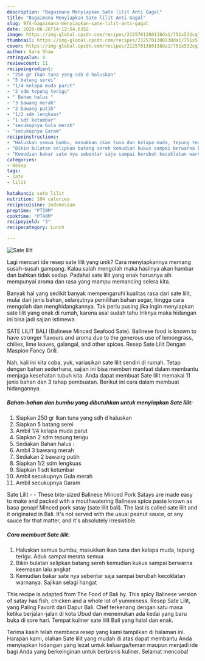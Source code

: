 ```yaml
---
description: "Bagaimana Menyiapkan Sate lilit Anti Gagal"
title: "Bagaimana Menyiapkan Sate lilit Anti Gagal"
slug: 974-bagaimana-menyiapkan-sate-lilit-anti-gagal
date: 2020-06-26T14:12:54.635Z
image: https://img-global.cpcdn.com/recipes/2125701380138da1/751x532cq70/sate-lilit-foto-resep-utama.jpg
thumbnail: https://img-global.cpcdn.com/recipes/2125701380138da1/751x532cq70/sate-lilit-foto-resep-utama.jpg
cover: https://img-global.cpcdn.com/recipes/2125701380138da1/751x532cq70/sate-lilit-foto-resep-utama.jpg
author: Sara Shaw
ratingvalue: 4
reviewcount: 11
recipeingredient:
- "250 gr Ikan tuna yang sdh d haluskan"
- "5 batang serei"
- "1/4 kelapa muda parut"
- "2 sdm tepung terigu"
- " Bahan halus "
- "3 bawang merah"
- "2 bawang putih"
- "1/2 sdm lengkuas"
- "1 sdt ketumbar"
- "secukupnya Gula merah"
- "secukupnya Garam"
recipeinstructions:
- "Haluskan semua bumbu, masukkan ikan tuna dan kelapa muda, tepung terigu. Aduk sampai merata semua"
- "Bikin bulatan selipkan batang sereh kemudian kukus sampai berwarna keemasan lalu angkat"
- "Kemudian bakar sate nya sebentar saja sampai berubah kecoklatan warnanya. Sajikan selagi hangat"
categories:
- Resep
tags:
- sate
- lilit

katakunci: sate lilit 
nutrition: 104 calories
recipecuisine: Indonesian
preptime: "PT39M"
cooktime: "PT40M"
recipeyield: "3"
recipecategory: Lunch

---
```



![Sate lilit](https://img-global.cpcdn.com/recipes/2125701380138da1/751x532cq70/sate-lilit-foto-resep-utama.jpg)

Lagi mencari ide resep sate lilit yang unik? Cara menyiapkannya memang susah-susah gampang. Kalau salah mengolah maka hasilnya akan hambar dan bahkan tidak sedap. Padahal sate lilit yang enak harusnya sih mempunyai aroma dan rasa yang mampu memancing selera kita.

Banyak hal yang sedikit banyak mempengaruhi kualitas rasa dari sate lilit, mulai dari jenis bahan, selanjutnya pemilihan bahan segar, hingga cara mengolah dan menghidangkannya. Tak perlu pusing jika ingin menyiapkan sate lilit yang enak di rumah, karena asal sudah tahu triknya maka hidangan ini bisa jadi sajian istimewa.

SATE LILIT BALI (Balinese Minced Seafood Sate). Balinese food is known to have stronger flavours and aroma due to the generous use of lemongrass, chilies, lime leaves, galangal, and other spices. Resep Sate Lilit Dengan Maspion Fancy Grill.


Nah, kali ini kita coba, yuk, variasikan sate lilit sendiri di rumah. Tetap dengan bahan sederhana, sajian ini bisa memberi manfaat dalam membantu menjaga kesehatan tubuh kita. Anda dapat membuat Sate lilit memakai 11 jenis bahan dan 3 tahap pembuatan. Berikut ini cara dalam membuat hidangannya.

<!--inarticleads1-->

##### Bahan-bahan dan bumbu yang dibutuhkan untuk menyiapkan Sate lilit:

1. Siapkan 250 gr Ikan tuna yang sdh d haluskan
1. Siapkan 5 batang serei
1. Ambil 1/4 kelapa muda parut
1. Siapkan 2 sdm tepung terigu
1. Sediakan  Bahan halus :
1. Ambil 3 bawang merah
1. Sediakan 2 bawang putih
1. Siapkan 1/2 sdm lengkuas
1. Siapkan 1 sdt ketumbar
1. Ambil secukupnya Gula merah
1. Ambil secukupnya Garam


Sate Lilit - - These bite-sized Balinese Minced Pork Satays are made easy to make and packed with a mouthwatering Balinese spice paste known as basa genap! Minced pork satay (sate lilit bali). The last is called sate lilit and it originated in Bali. It&#39;s not served with the usual peanut sauce, or any sauce for that matter, and it&#39;s absolutely irresistible. 

<!--inarticleads2-->

##### Cara membuat Sate lilit:

1. Haluskan semua bumbu, masukkan ikan tuna dan kelapa muda, tepung terigu. Aduk sampai merata semua
1. Bikin bulatan selipkan batang sereh kemudian kukus sampai berwarna keemasan lalu angkat
1. Kemudian bakar sate nya sebentar saja sampai berubah kecoklatan warnanya. Sajikan selagi hangat


This recipe is adapted from The Food of Bali by. This spicy Balinese version of satay has fish, chicken and a whole lot of yumminess. Resep Sate Lilit, yang Paling Favorit dari Dapur Bali. Chef terkenang dengan satu masa ketika berjalan-jalan di kota Ubud dan menemukan ada kedai yang baru buka di sore hari. Tempat kuliner sate lilit Bali yang halal dan enak. 

Terima kasih telah membaca resep yang kami tampilkan di halaman ini. Harapan kami, olahan Sate lilit yang mudah di atas dapat membantu Anda menyiapkan hidangan yang lezat untuk keluarga/teman maupun menjadi ide bagi Anda yang berkeinginan untuk berbisnis kuliner. Selamat mencoba!
